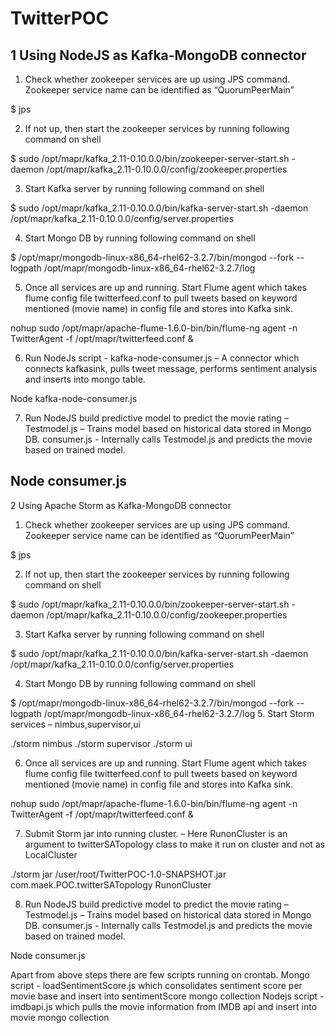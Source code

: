 # TwitterPOC

1	Using NodeJS as Kafka-MongoDB connector
-------------------------------------------------------
1.	Check whether zookeeper services are up using JPS command. Zookeeper service name can be identified as “QuorumPeerMain”

$ jps

2.	If not up, then start the zookeeper services by running following command on shell

$ sudo /opt/mapr/kafka_2.11-0.10.0.0/bin/zookeeper-server-start.sh -daemon /opt/mapr/kafka_2.11-0.10.0.0/config/zookeeper.properties

3.	Start Kafka server by running following command on shell

$ sudo /opt/mapr/kafka_2.11-0.10.0.0/bin/kafka-server-start.sh -daemon /opt/mapr/kafka_2.11-0.10.0.0/config/server.properties

4.	Start Mongo DB by running following command on shell

$ /opt/mapr/mongodb-linux-x86_64-rhel62-3.2.7/bin/mongod --fork --logpath /opt/mapr/mongodb-linux-x86_64-rhel62-3.2.7/log

5.	Once all services are up and running. Start Flume agent which takes flume config file twitterfeed.conf to pull tweets based on keyword mentioned (movie name) in config file and stores into Kafka sink.

nohup sudo /opt/mapr/apache-flume-1.6.0-bin/bin/flume-ng agent -n TwitterAgent -f /opt/mapr/twitterfeed.conf &

6.	Run NodeJs script - kafka-node-consumer.js – A connector which connects kafkasink, pulls tweet message, performs sentiment analysis and inserts into mongo table.

Node kafka-node-consumer.js

7.	Run NodeJS build predictive model to predict the movie rating – 
Testmodel.js – Trains model based on historical data stored in Mongo DB.
consumer.js - Internally calls Testmodel.js and predicts the movie based on trained model.

 Node consumer.js <moviename> 
 --------------------------------------------------------------------------------------------------
 
 2	Using Apache Storm as Kafka-MongoDB connector
 
 1.	Check whether zookeeper services are up using JPS command. Zookeeper service name can be identified as “QuorumPeerMain”
 
$ jps

2.	If not up, then start the zookeeper services by running following command on shell

$ sudo /opt/mapr/kafka_2.11-0.10.0.0/bin/zookeeper-server-start.sh -daemon /opt/mapr/kafka_2.11-0.10.0.0/config/zookeeper.properties

3.	Start Kafka server by running following command on shell

$ sudo /opt/mapr/kafka_2.11-0.10.0.0/bin/kafka-server-start.sh -daemon /opt/mapr/kafka_2.11-0.10.0.0/config/server.properties

4.	Start Mongo DB by running following command on shell

$ /opt/mapr/mongodb-linux-x86_64-rhel62-3.2.7/bin/mongod --fork --logpath /opt/mapr/mongodb-linux-x86_64-rhel62-3.2.7/log
5.	Start Storm services – nimbus,supervisor,ui

./storm nimbus
./storm supervisor
./storm ui

6.	Once all services are up and running. Start Flume agent which takes flume config file twitterfeed.conf to pull tweets based on keyword mentioned (movie name) in config file and stores into Kafka sink.

nohup sudo /opt/mapr/apache-flume-1.6.0-bin/bin/flume-ng agent -n TwitterAgent -f /opt/mapr/twitterfeed.conf &

7.	 Submit Storm jar into running cluster. – Here RunonCluster is an argument to twitterSATopology class to make it run on cluster and not as LocalCluster

./storm jar /user/root/TwitterPOC-1.0-SNAPSHOT.jar com.maek.POC.twitterSATopology RunonCluster

8.	Run NodeJS build predictive model to predict the movie rating – 
Testmodel.js – Trains model based on historical data stored in Mongo DB.
consumer.js - Internally calls Testmodel.js and predicts the movie based on trained model. 

Node consumer.js <moviename> 

Apart from above steps there are few scripts running on crontab.
Mongo script - loadSentimentScore.js which consolidates sentiment score per movie base and insert into sentimentScore mongo collection
Nodejs script - imdbapi.js which pulls the movie information from IMDB api and insert into movie mongo collection



